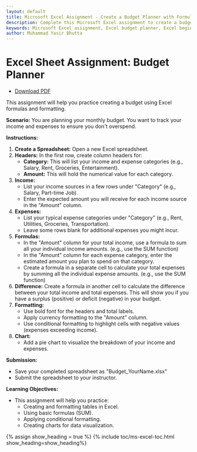 ```yaml
---
layout: default
title: Microsoft Excel Assignment - Create a Budget Planner with Formulas and Charts  
description: Complete this Microsoft Excel assignment to create a budget planner. Learn to use formulas like SUM, apply conditional formatting, and create charts for data visualization. Perfect for beginners to master Excel basics and manage finances effectively.  
keywords: Microsoft Excel assignment, Excel budget planner, Excel beginner assignment, Excel SUM function, Excel conditional formatting, Excel charts, Excel data visualization, Excel financial planning, Excel tutorial for beginners, Excel practice assignment
author: Muhammad Yasir Bhutta
---
```


# Excel Sheet Assignment: Budget Planner

- [Download PDF](assign4.pdf)  

This assignment will help you practice creating a budget using Excel formulas and formatting.

**Scenario:** You are planning your monthly budget. You want to track your income and expenses to ensure you don't overspend.

**Instructions:**

1. **Create a Spreadsheet:** Open a new Excel spreadsheet.
2. **Headers:** In the first row, create column headers for:
    - **Category:** This will list your income and expense categories (e.g., Salary, Rent, Groceries, Entertainment).
    - **Amount:** This will hold the numerical value for each category.
3. **Income:**
    - List your income sources in a few rows under "Category" (e.g., Salary, Part-time Job).
    - Enter the expected amount you will receive for each income source in the "Amount" column.
4. **Expenses:**
    - List your typical expense categories under "Category" (e.g., Rent, Utilities, Groceries, Transportation). 
    - Leave some rows blank for additional expenses you might incur.
5. **Formulas:**
    - In the "Amount" column for your total income, use a formula to sum all your individual income amounts. (e.g., use the SUM function)
    - In the "Amount" column for each expense category, enter the estimated amount you plan to spend on that category. 
    - Create a formula in a separate cell to calculate your total expenses by summing all the individual expense amounts. (e.g., use the SUM function)
6. **Difference:** Create a formula in another cell to calculate the difference between your total income and total expenses. This will show you if you have a surplus (positive) or deficit (negative) in your budget.
7. **Formatting:** 
    - Use bold font for the headers and total labels.
    - Apply currency formatting to the "Amount" column.
    - Use conditional formatting to highlight cells with negative values (expenses exceeding income).
8. **Chart:**
    - Add a pie chart to visualize the breakdown of your income and expenses.

**Submission:**

* Save your completed spreadsheet as "Budget_YourName.xlsx"
* Submit the spreadsheet to your instructor.

**Learning Objectives:**

- This assignment will help you practice:
    - Creating and formatting tables in Excel.
    - Using basic formulas (SUM).
    - Applying conditional formatting.
    - Creating charts for data visualization.
  
{% assign show_heading = true %}
{% include toc/ms-excel-toc.html show_heading=show_heading%}

<script async src="https://pagead2.googlesyndication.com/pagead/js/adsbygoogle.js?client=ca-pub-1602443888929206"
     crossorigin="anonymous"></script>
<ins class="adsbygoogle"
     style="display:block"
     data-ad-format="autorelaxed"
     data-ad-client="ca-pub-1602443888929206"
     data-ad-slot="7879511511"></ins>
<script>
     (adsbygoogle = window.adsbygoogle || []).push({});
</script>

